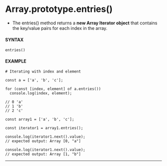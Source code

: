 # Array.prototype.entries()

- The entries() method returns a **new Array Iterator object** that contains the key/value pairs for each index in the array.

#### **SYNTAX**

```
entries()
```

#### **EXAMPLE**

```
# Iterating with index and element

const a = ['a', 'b', 'c'];

for (const [index, element] of a.entries())
  console.log(index, element);

// 0 'a'
// 1 'b'
// 2 'c'
```

```
const array1 = ['a', 'b', 'c'];

const iterator1 = array1.entries();

console.log(iterator1.next().value);
// expected output: Array [0, "a"]

console.log(iterator1.next().value);
// expected output: Array [1, "b"]
```

---
